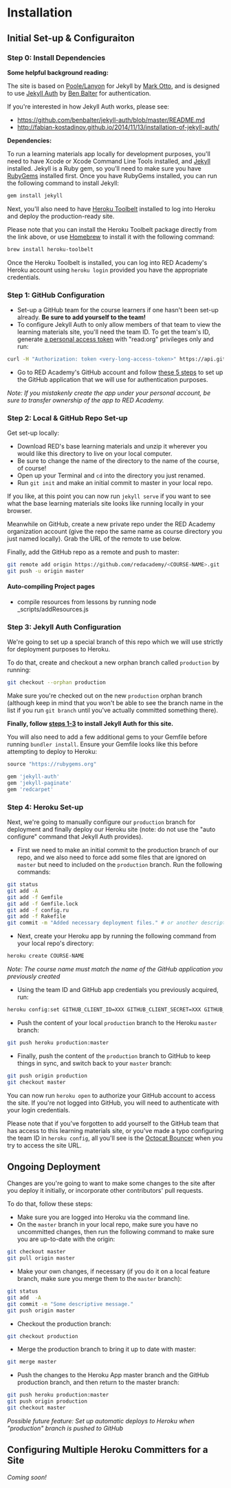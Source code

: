 # Installation

## Initial Set-up & Configuraiton

### Step 0: Install Dependencies

**Some helpful background reading:**

The site is based on [Poole/Lanyon](https://github.com/poole/lanyon) for Jekyll by [Mark Otto](https://github.com/mdo), and is designed to use [Jekyll Auth](https://github.com/benbalter/jekyll-auth) by [Ben Balter](https://github.com/benbalter) for authentication.

If you're interested in how Jekyll Auth works, please see:

- <https://github.com/benbalter/jekyll-auth/blob/master/README.md>
- <http://fabian-kostadinov.github.io/2014/11/13/installation-of-jekyll-auth/>

**Dependencies:**

To run a learning materials app locally for development purposes, you'll need to have Xcode or Xcode Command Line Tools installed, and [Jekyll](http://jekyllrb.com/docs/installation/) installed. Jekyll is a Ruby gem, so you'll need to make sure you have [RubyGems](https://rubygems.org/pages/download) installed first. Once you have RubyGems installed, you can run the following command to install Jekyll:

```bash
gem install jekyll
```

Next, you'll also need to have [Heroku Toolbelt](https://toolbelt.heroku.com/) installed to log into Heroku and deploy the production-ready site.

Please note that you can install the Heroku Toolbelt package directly from the link above, or use [Homebrew](http://brew.sh) to install it with the following command:

```bash
brew install heroku-toolbelt
```

Once the Heroku Toolbelt is installed, you can log into RED Academy's Heroku account using `heroku login` provided you have the appropriate credentials.

### Step 1: GitHub Configuration

- Set-up a GitHub team for the course learners if one hasn't been set-up already. **Be sure to add yourself to the team!**
- To configure Jekyll Auth to only allow members of that team to view the learning materials site, you'll need the team ID. To get the team's ID, generate [a personal access token](https://github.com/settings/tokens/new) with "read:org" privileges only and run:
```bash
curl -H "Authorization: token <very-long-access-token>" https://api.github.com/orgs/redacademy/teams
```
- Go to RED Academy's GitHub account and follow [these 5 steps](https://github.com/benbalter/jekyll-auth#create-a-github-application) to set up the GitHub application that we will use for authentication purposes.

*Note: If you mistakenly create the app under your personal account, be sure to transfer ownership of the app to RED Academy.*

### Step 2: Local & GitHub Repo Set-up

Get set-up locally:

- Download RED's base learning materials and unzip it wherever you would like this directory to live on your local computer.
- Be sure to change the name of the directory to the name of the course, of course!
- Open up your Terminal and `cd` into the directory you just renamed.
- Run `git init` and make an initial commit to master in your local repo.

If you like, at this point you can now run `jekyll serve` if you want to see what the base learning materials site looks like running locally in your browser.

Meanwhile on GitHub, create a new private repo under the RED Academy organization account (give the repo the same name as course directory you just named locally). Grab the URL of the remote to use below.

Finally, add the GitHub repo as a remote and push to master:

```bash
git remote add origin https://github.com/redacademy/<COURSE-NAME>.git
git push -u origin master
```

#### Auto-compiling Project pages

- compile resources from lessons by running node _scripts/addResources.js

### Step 3: Jekyll Auth Configuration

We're going to set up a special branch of this repo which we will use strictly for deployment purposes to Heroku.

To do that, create and checkout a new orphan branch called `production` by running:

```bash
git checkout --orphan production
```

Make sure you're checked out on the new `production` orphan branch (although keep in mind that you won't be able to see the branch name in the list if you run `git branch` until you've actually committed something there).

**Finally, follow [steps 1-3](https://github.com/benbalter/jekyll-auth#add-jekyll-auth-to-your-site) to install Jekyll Auth for this site.**

You will also need to add a few additional gems to your Gemfile before running `bundler install`. Ensure your Gemfile looks like this before attempting to deploy to Heroku:

```ruby
source "https://rubygems.org"

gem 'jekyll-auth'
gem 'jekyll-paginate'
gem 'redcarpet'
```

### Step 4: Heroku Set-up

Next, we're going to manually configure our `production` branch for deployment and finally deploy our Heroku site (note: do not use the "auto configure" command that Jekyll Auth provides).

- First we need to make an initial commit to the production branch of our repo, and we also need to force add some files that are ignored on `master` but need to included on the `production` branch. Run the following commands:
```bash
git status
git add -A
git add -f Gemfile
git add -f Gemfile.lock
git add -f config.ru
git add -f Rakefile
git commit -m "Added necessary deployment files." # or another descriptive message
```
- Next, create your Heroku app by running the following command from your local repo's directory:
```bash
heroku create COURSE-NAME
```
*Note: The course name must match the name of the GitHub application you previously created*
- Using the team ID and GitHub app credentials you previously acquired, run:
```bash
heroku config:set GITHUB_CLIENT_ID=XXX GITHUB_CLIENT_SECRET=XXX GITHUB_TEAM_ID=XXX
```
- Push the content of your local `production` branch to the Heroku `master` branch:
```bash
git push heroku production:master
```
- Finally, push the content of the `production` branch to GitHub to keep things in sync, and switch back to your `master` branch:
```bash
git push origin production
git checkout master
```

You can now run `heroku open` to authorize your GitHub account to access the site. If you're not logged into GitHub, you will need to authenticate with your login credentials.

Please note that if you've forgotten to add yourself to the GitHub team that has access to this learning materials site, or you've made a typo configuring the team ID in `heroku config`, all you'll see is the [Octocat Bouncer](https://octodex.github.com/bouncer/) when you try to access the site URL.

## Ongoing Deployment

Changes are you're going to want to make some changes to the site after you deploy it initially, or incorporate other contributors' pull requests.

To do that, follow these steps:

- Make sure you are logged into Heroku via the command line.
- On the `master` branch in your local repo, make sure you have no uncommitted changes, then run the following command to make sure you are up-to-date with the origin:
```bash
git checkout master
git pull origin master
```
- Make your own changes, if necessary (if you do it on a local feature branch, make sure you merge them to the `master` branch):
```bash
git status
git add  -A
git commit -m "Some descriptive message."
git push origin master
```
- Checkout the production branch:
```bash
git checkout production
```
- Merge the production branch to bring it up to date with master:
```bash
git merge master
```
- Push the changes to the Heroku App master branch and the GitHub production branch, and then return to the master branch:
```bash
git push heroku production:master
git push origin production
git checkout master
```

*Possible future feature: Set up automatic deploys to Heroku when "production" branch is pushed to GitHub*

## Configuring Multiple Heroku Committers for a Site

*Coming soon!*
